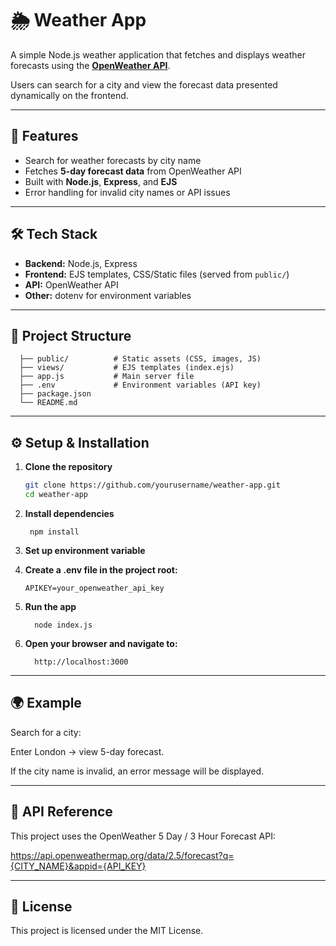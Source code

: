 # 🌦️ Weather App

A simple Node.js weather application that fetches and displays weather forecasts using the **[OpenWeather API](https://openweathermap.org/api)**.  

Users can search for a city and view the forecast data presented dynamically on the frontend.

---

## 🚀 Features
- Search for weather forecasts by city name  
- Fetches **5-day forecast data** from OpenWeather API  
- Built with **Node.js**, **Express**, and **EJS**  
- Error handling for invalid city names or API issues  

---

## 🛠️ Tech Stack
- **Backend:** Node.js, Express  
- **Frontend:** EJS templates, CSS/Static files (served from `public/`)  
- **API:** OpenWeather API  
- **Other:** dotenv for environment variables  

---

## 📂 Project Structure
      
      ├── public/          # Static assets (CSS, images, JS)
      ├── views/           # EJS templates (index.ejs)
      ├── app.js           # Main server file
      ├── .env             # Environment variables (API key)
      ├── package.json     
      └── README.md


---

## ⚙️ Setup & Installation

1. **Clone the repository**
   ```bash
   git clone https://github.com/yourusername/weather-app.git
   cd weather-app

2. **Install dependencies**
  
        npm install
  
  
  3. **Set up environment variable**
  4. **Create a .env file in the project root:**

         APIKEY=your_openweather_api_key
  
  7. **Run the app**
  
           node index.js
  
  
  8. **Open your browser and navigate to:**
  
           http://localhost:3000

---

## 🌍 Example

Search for a city:

Enter London → view 5-day forecast.

If the city name is invalid, an error message will be displayed.

---

## 🔑 API Reference

This project uses the OpenWeather 5 Day / 3 Hour Forecast API:

https://api.openweathermap.org/data/2.5/forecast?q={CITY_NAME}&appid={API_KEY}

---

## 📜 License

This project is licensed under the MIT License.
